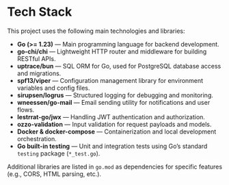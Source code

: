 # Tech Stack

This project uses the following main technologies and libraries:

- **Go (>= 1.23)** — Main programming language for backend development.
- **go-chi/chi** — Lightweight HTTP router and middleware for building RESTful APIs.
- **uptrace/bun** — SQL ORM for Go, used for PostgreSQL database access and migrations.
- **spf13/viper** — Configuration management library for environment variables and config files.
- **sirupsen/logrus** — Structured logging for debugging and monitoring.
- **wneessen/go-mail** — Email sending utility for notifications and user flows.
- **lestrrat-go/jwx** — Handling JWT authentication and authorization.
- **ozzo-validation** — Input validation for request payloads and models.
- **Docker & docker-compose** — Containerization and local development orchestration.
- **Go built-in testing** — Unit and integration tests using Go’s standard `testing` package (`*_test.go`).

Additional libraries are listed in `go.mod` as dependencies for specific features (e.g., CORS, HTML parsing, etc.).
